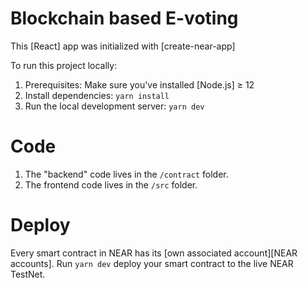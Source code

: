 Blockchain based E-voting
==================

This [React] app was initialized with [create-near-app]

To run this project locally:

1. Prerequisites: Make sure you've installed [Node.js] ≥ 12
2. Install dependencies: `yarn install`
3. Run the local development server: `yarn dev`


Code
==================

1. The "backend" code lives in the `/contract` folder.
2. The frontend code lives in the `/src` folder.


Deploy
======

Every smart contract in NEAR has its [own associated account][NEAR accounts]. Run `yarn dev` deploy your smart contract to the live NEAR TestNet.
